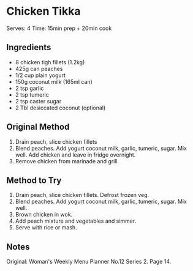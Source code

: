 # Chicken Tikka

Serves: 4
Time: 15min prep + 20min cook

## Ingredients

* 8 chicken tigh fillets (1.2kg)
* 425g can peaches
* 1/2 cup plain yogurt
* 150g coconut milk (165ml can)
* 2 tsp garlic
* 2 tsp tumeric
* 2 tsp caster sugar
* 2 Tbl desiccated coconut (optional)

## Original Method

1. Drain peach, slice chicken fillets
2. Blend peaches. Add yogurt coconut milk, garlic, tumeric, sugar. Mix well. Add chicken and leave in fridge overnight.
3. Remove chicken from marinade and grill.  

## Method to Try

1. Drain peach, slice chicken fillets. Defrost frozen veg.
2. Blend peaches. Add yogurt coconut milk, garlic, tumeric, sugar. Mix well. 
3. Brown chicken in wok.
4. Add peach mixture and vegetables and simmer.
5. Serve with rice or mash.

## Notes

Original: Woman's Weekly Menu Planner No.12 Series 2. Page 14.